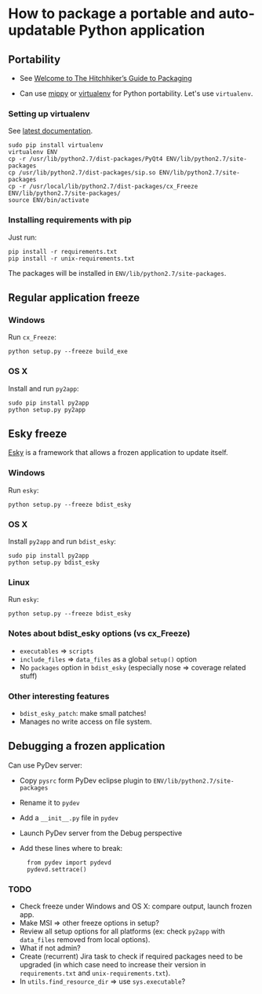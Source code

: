 # How to package a portable and auto-updatable Python application

## Portability

- See [Welcome to The Hitchhiker’s Guide to Packaging](http://guide.python-distribute.org/)

- Can use [mippy](https://pypi.python.org/pypi/myppy) or [virtualenv](https://virtualenv.pypa.io/en/latest/virtualenv.html) for Python portability. Let's use `virtualenv`.

### Setting up virtualenv

See [latest documentation](https://virtualenv.pypa.io/en/latest/).

    sudo pip install virtualenv
    virtualenv ENV
    cp -r /usr/lib/python2.7/dist-packages/PyQt4 ENV/lib/python2.7/site-packages
    cp /usr/lib/python2.7/dist-packages/sip.so ENV/lib/python2.7/site-packages
    cp -r /usr/local/lib/python2.7/dist-packages/cx_Freeze ENV/lib/python2.7/site-packages/
    source ENV/bin/activate

### Installing requirements with pip

Just run:

    pip install -r requirements.txt
    pip install -r unix-requirements.txt

The packages will be installed in `ENV/lib/python2.7/site-packages`.

## Regular application freeze

### Windows

Run `cx_Freeze`:

    python setup.py --freeze build_exe

### OS X

Install and run `py2app`:

    sudo pip install py2app
    python setup.py py2app

## Esky freeze

[Esky](https://pypi.python.org/pypi/esky) is a framework that allows a frozen application to update itself.

### Windows

Run `esky`:

    python setup.py --freeze bdist_esky

### OS X

Install `py2app` and run `bdist_esky`:

    sudo pip install py2app
    python setup.py bdist_esky

### Linux

Run `esky`:

    python setup.py --freeze bdist_esky

### Notes about bdist_esky options (vs cx_Freeze)

- `executables` => `scripts`
- `include_files` => `data_files` as a global `setup()` option
- No `packages` option in `bdist_esky` (especially nose => coverage related stuff)

### Other interesting features

- `bdist_esky_patch`: make small patches!
- Manages no write access on file system.

## Debugging a frozen application

Can use PyDev server:

- Copy `pysrc` form PyDev eclipse plugin to `ENV/lib/python2.7/site-packages`
- Rename it to `pydev`
- Add a `__init__.py` file in `pydev` 
- Launch PyDev server from the Debug perspective
- Add these lines where to break:

        from pydev import pydevd
        pydevd.settrace()

### TODO

- Check freeze under Windows and OS X: compare output, launch frozen app.
- Make MSI => other freeze options in setup?
- Review all setup options for all platforms (ex: check `py2app` with `data_files` removed from local options).
- What if not admin?
- Create (recurrent) Jira task to check if required packages need to be upgraded (in which case need to increase their version in `requirements.txt` and `unix-requirements.txt`).
- In `utils.find_resource_dir` => use `sys.executable`?
